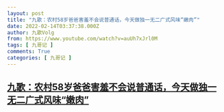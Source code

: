 ```yaml
---
layout: post
title: "九歌：农村58岁爸爸害羞不会说普通话，今天做独一无二广式风味“嫩肉”"
date: 2022-02-14T03:37:38.000Z
author: 九歌Volg
from: https://www.youtube.com/watch?v=auUh7xJrl0M
tags: [ 九哥记 ]
comments: True
categories: [ 九哥记 ]
---
```

<!--1644809858000-->
[九歌：农村58岁爸爸害羞不会说普通话，今天做独一无二广式风味“嫩肉”](https://www.youtube.com/watch?v=auUh7xJrl0M)
------

<div>

</div>
